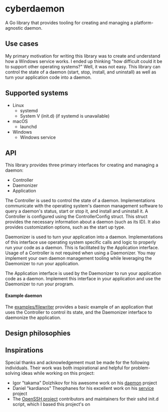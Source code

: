 # cyberdaemon
A Go library that provides tooling for creating and managing a
platform-agnostic daemon.

## Use cases
My primary motivation for writing this library was to create and understand
how a Windows service works. I ended up thinking "how difficult could it be
to support other operating systems?" Well, it was not easy. This library can
control the state of a daemon (start, stop, install, and uninstall) as well
as turn your application code into a daemon.

## Supported systems
- Linux
    - systemd
    - System V (init.d) (if systemd is unavailable)
- macOS
    - launchd
- Windows
    - Windows service

## API
This library provides three primary interfaces for creating and managing
a daemon:
- Controller
- Daemonizer
- Application

The Controller is used to control the state of a daemon. Implementations
communicate with the operating system's daemon management software to
query a daemon's status, start or stop it, and install and uninstall it.
A Controller is configured using the ControllerConfig struct. This struct
provides the necessary information about a daemon (such as its ID).
It also provides customization options, such as the start up type.

Daemonizer is used to turn your application into a daemon. Implementations
of this interface use operating system specific calls and logic to properly
run your code as a daemon. This is facilitated by the Application interface.
Usage of a Controller is not required when using a Daemonizer. You may
implement your own daemon management tooling while leveraging the Daemonizer
to run your application.

The Application interface is used by the Daemonizer to run your application
code as a daemon. Implement this interface in your application and use the
Daemonizer to run your program.

#### Example daemon
The [examples/filewriter](examples/filewriter/main.go) provides a basic example
of an application that uses the Controller to control its state, and the
Daemonizer interface to daemonize the application.

## Design philosophies

## Inspirations
Special thanks and acknowledgement must be made for the following individuals.
Their work was both inspirational and helpful for problem-solving ideas while
working on this project:
- Igor "takama" Dolzhikov for his awesome work on his
[daemon](https://github.com/takama/daemon) project
- Daniel "kardianos" Theophanes for his excellent work on his
[service](https://github.com/kardianos/service/) project
- The [OpenSSH project](github.com/openssh/openssh-portable) contributors and
maintainers for their sshd init.d script, which I based this project's on
